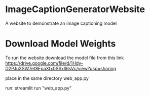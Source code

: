 # ImageCaptionGeneratorWebsite
A website to demonstrate an image captioning model

# Download Model Weights
To run the website download the model file from this link https://drive.google.com/file/d/1Hdy-D2PJuXSW7et8EpaXtx0SSxIl6sVc/view?usp=sharing

place in the same directory web_app.py

run: streamlit run "web_app.py"
